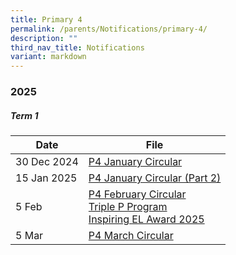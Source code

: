 ```yaml
---
title: Primary 4
permalink: /parents/Notifications/primary-4/
description: ""
third_nav_title: Notifications
variant: markdown
---
```

### **2025**

##### Term 1

| Date| File | 
| -------- | -------- |
|30 Dec 2024|[P4 January Circular](/files/Notification%202025/Pri%204/RGPS_N25_P4_001.pdf)|
|15 Jan 2025|[P4 January Circular (Part 2)](/files/Notification%202025/Pri%204/RGPS_N25_P4_005.pdf)|
|5 Feb|[P4 February Circular](/files/Notification%202025/Pri%204/P4.pdf)<br>[Triple P Program](/files/Notification%202025/Pri%201/Triple_P_PG_Notification_Indicate_Interest_2025_Flyer.pdf)<br>[Inspiring EL Award 2025](/files/Notification%202025/Pri%201/Inspiring_EL_Award_2025.pdf)|
|5 Mar|[P4 March Circular](/files/Notification%202025/Pri%204/RGPS_N25_P4_009.pdf)|